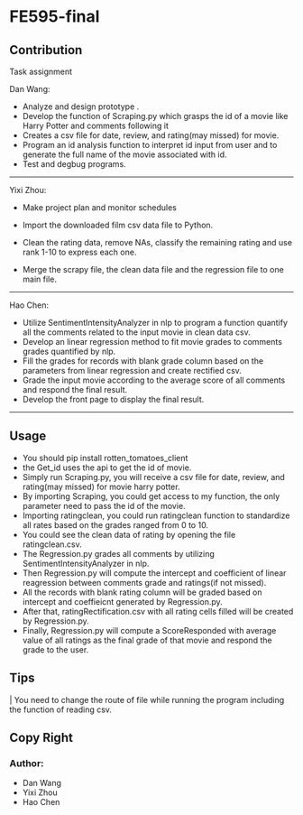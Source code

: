 # FE595-final
## Contribution
Task assignment


Dan Wang:

* Analyze and design prototype .
* Develop the function of Scraping.py which grasps the id of a movie like Harry Potter and comments following it
* Creates a csv file for date, review, and rating(may missed) for movie.
* Program an id analysis function to interpret id input from user and to generate the full name of the movie associated with id.
* Test and degbug programs. 
-----------------------------------------------------------------------------------------------------------------------------------------


Yixi Zhou:

* Make project plan and monitor schedules
* Import the downloaded film csv data file to Python.

* Clean the rating data, remove NAs, classify the remaining rating and use rank 1-10 to express each one.

* Merge the scrapy file, the clean data file and the regression file to one main file. 
-----------------------------------------------------------------------------------------------------------------------------------------



Hao Chen:

* Utilize SentimentIntensityAnalyzer in nlp to program a function quantify all the comments related to the input movie in clean data csv.
* Develop an linear regression method to fit movie grades  to comments grades quantified by nlp.
* Fill the grades for records with blank grade column based on the parameters from linear regression and create rectified csv.
* Grade the input movie according to the average score of all comments and respond the final result.
* Develop the front page to display the final result. 
-----------------------------------------------------------------------------------------------------------------------------------------
## Usage
* You should pip install rotten_tomatoes_client
* the Get_id uses the api to get the id of movie.
* Simply run Scraping.py, you will receive a csv file for date, review, and rating(may missed) for movie harry potter.
* By importing Scraping, you could get access to my function, the only parameter need to pass the id of the movie.
* Importing ratingclean, you could run ratingclean function to standardize all rates based on the grades ranged from 0 to 10.
* You could see the clean data of rating by opening the file ratingclean.csv.
* The Regression.py grades all comments by utilizing SentimentIntensityAnalyzer in nlp. 
* Then Regression.py will compute the intercept and coefficient of linear reagression between comments grade and ratings(if not missed).
* All the records with blank rating column will be graded based on intercept and coeffieicnt generated by Regression.py.
* After that, ratingRectification.csv with all rating cells filled will be created by Regression.py.
* Finally, Regression.py will compute a ScoreResponded with average value of all ratings as the final grade of that movie  and respond the grade to the user.

## Tips
| You need to change the route of file while running the program including the function of reading csv.

## Copy Right
### Author: 
* Dan Wang 
* Yixi Zhou
* Hao Chen


